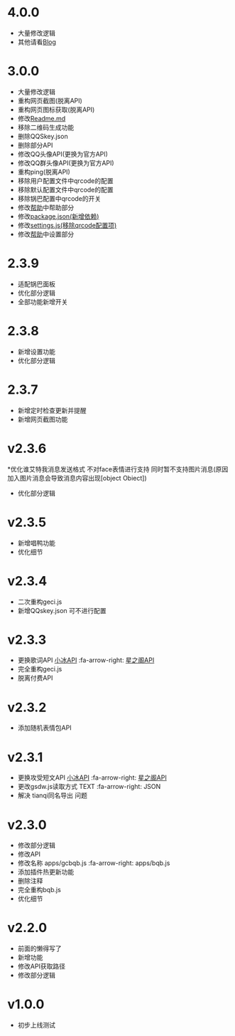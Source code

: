 # 4.0.0
* 大量修改逻辑
* 其他请看[Blog](https://blog.yll.info)

# 3.0.0
* 大量修改逻辑
* 重构网页截图(脱离API)
* 重构网页图标获取(脱离API)
* 修改[Readme.md](./readme.md)
* 移除二维码生成功能
* 删除QQSkey.json
* 删除部分API
* 修改QQ头像API(更换为官方API)
* 修改QQ群头像API(更换为官方API)
* 重构ping(脱离API)
* 移除用户配置文件中qrcode的配置
* 移除默认配置文件中qrcode的配置
* 移除锅巴配置中qrcode的开关
* 修改[帮助](./config/system/help_system.js)中帮助部分
* 修改[package.json(新增依赖)](./package.json)
* 修改[settings.js(移除qrcode配置项)](./apps/settings.js)
* 修改[帮助](./config/system/help_system.js)中设置部分

# 2.3.9
* 适配锅巴面板
* 优化部分逻辑
* 全部功能新增开关

# 2.3.8
* 新增设置功能
* 优化部分逻辑

# 2.3.7
* 新增定时检查更新并提醒
* 新增网页截图功能

# v2.3.6
*优化谁艾特我消息发送格式 不对face表情进行支持 同时暂不支持图片消息(原因 加入图片消息会导致消息内容出现[object Obiect])
* 优化部分逻辑

# v2.3.5
* 新增唱鸭功能 
* 优化细节

# v2.3.4
* 二次重构geci.js
* 新增QQskey.json 可不进行配置

# v2.3.3
* 更换歌词API [小冰API](https://xiaobapi.top/api/xb/api/lyric.php) :fa-arrow-right: [星之阁API](https://api.xingzhige.com/API/lrc)
* 完全重构geci.js
* 脱离付费API


# v2.3.2
* 添加随机表情包API

# v2.3.1
* 更换攻受短文API [小冰API](https://xiaobapi.top/api/xb/api/cp.php) :fa-arrow-right: [星之阁API](https://api.xingzhige.com/API/cp_generate)
* 更改gsdw.js读取方式 TEXT :fa-arrow-right: JSON
* 解决 tianqi同名导出 问题

# v2.3.0
* 修改部分逻辑
* 修改API
* 修改名称 apps/gcbqb.js :fa-arrow-right: apps/bqb.js 
* 添加插件热更新功能
* 删除注释
* 完全重构bqb.js
* 优化细节

# v2.2.0
* 前面的懒得写了
* 新增功能
* 修改API获取路径
* 修改部分逻辑

# v1.0.0
* 初步上线测试